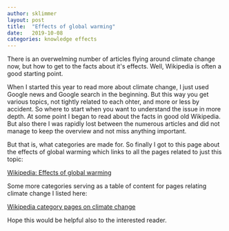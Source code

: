 ```yaml
---
author: sklimmer
layout: post
title:  "Effects of global warming"
date:   2019-10-08
categories: knowledge effects
---
```

There is an overwelming number of articles flying around climate change now, but how to get to the facts about it's effects.
Well, Wikipedia is often a good starting point.

When I started this year to read more about climate change, I just used Google news and Google search in the beginning. But this way you
get various topics, not tightly related to each ohter, and more or less by accident. So where to start when you want to understand the issue in more depth.
At some point I began to read about the facts in good old Wikipedia. But also there I was rapidly lost between the numerous articles and did not 
manage to keep the overview and not miss anything important.

But that is, what categories are made for. So finally I got to this page about the effects of global warming
which links to all the pages related to just this topic:

[Wikipedia: Effects of global warming](https://en.wikipedia.org/wiki/Category:Effects_of_global_warming)

Some more categories serving as a table of content for pages relating climate change I
listed here:

[Wikipedia category pages on climate change](/topics/wikipedia-climate-categories.html)

Hope this would be helpful also to the interested reader.

